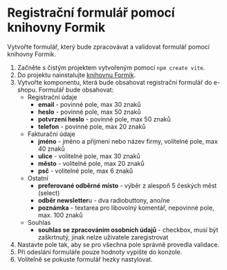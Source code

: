 # Registrační formulář pomocí knihovny Formik

Vytvořte formulář, který bude zpracovávat a validovat formulář pomocí knihovny Formik.

1. Začněte s čistým projektem vytvořeným pomocí `npm create vite`.
2. Do projektu nainstalujte [knihovnu Formik](https://formik.org/).
3. Vytvořte komponentu, která bude obsahovat registrační formulář do e-shopu. Formulář bude obsahovat:
    - Registrační údaje
        - **email** - povinné pole, max 30 znaků
        - **heslo** - povinné pole, max 50 znaků
        - **potvrzení heslo** - povinné pole, max 50 znaků
        - **telefon** - povinné pole, max 20 znaků
    - Fakturační údaje
        - **jméno** - jméno a příjmení nebo název firmy, volitelné pole, max 40 znaků
        - **ulice** - volitelné pole, max 30 znaků
        - **město** - volitelné pole, max 20 znaků
        - **psč** - volitelné pole, max 6 znaků
    - Ostatní
        - **preferované odběrné místo** - výběr z alespoň 5 českých měst (select)
        - **odběr newsletter**u - dva radiobuttony, ano/ne
        - **poznámka** - textarea pro libovolný komentář, nepovinné pole, max. 100 znaků
    - Souhlas
        - **souhlas se zpracováním osobních údajů** - checkbox, musí být zaškrtnutý, jinak nelze uživatele zaregistrovat
4. Nastavte pole tak, aby se pro všechna pole správně provedla validace.
5. Při odeslání formuláře pouze hodnoty vypište do konzole.
6. Volitelně se pokuste formulář hezky nastylovat.

